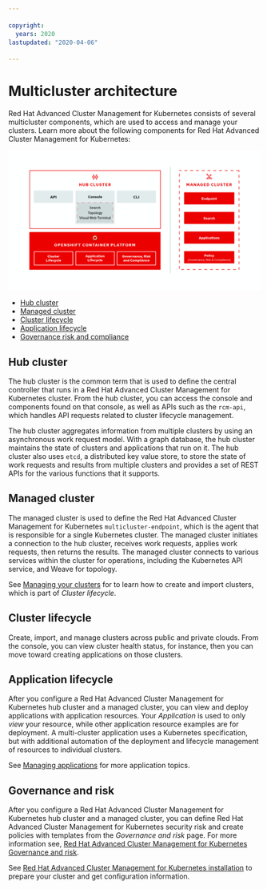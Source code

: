 ```yaml
---

copyright:
  years: 2020
lastupdated: "2020-04-06"

---
```


# Multicluster architecture

Red Hat Advanced Cluster Management for Kubernetes consists of several multicluster components, which are used to access and manage your clusters. Learn more about the following components for Red Hat Advanced Cluster Management for Kubernetes:

![Architecture diagram](RHACM-arch.png)

  - [Hub cluster](#hub)
  - [Managed cluster](#managed)
  - [Cluster lifecycle](#cluster)
  - [Application lifecycle](#app)
  - [Governance risk and compliance](#policy)

## Hub cluster

The hub cluster is the common term that is used to define the central controller that runs in a Red Hat Advanced Cluster Management for Kubernetes cluster. From the hub cluster, you can access the console and components found on that console, as well as APIs such as the `rcm-api`, which handles API requests related to cluster lifecycle management.

The hub cluster aggregates information from multiple clusters by using an asynchronous work request model. With a graph database, the hub cluster maintains the state of clusters and applications that run on it. The hub cluster also uses `etcd`, a distributed key value store, to store the state of work requests and results from multiple clusters and provides a set of REST APIs for the various functions that it supports.

<!-- add info from diagram here-->

## Managed cluster


The managed cluster is used to define the Red Hat Advanced Cluster Management for Kubernetes `multicluster-endpoint`, which is the agent that is responsible for a single Kubernetes cluster. The managed cluster initiates a connection to the hub cluster, receives work requests, applies work requests, then returns the results. The managed cluster connects to various services within the cluster for operations, including the Kubernetes API service, and Weave for topology.

See [Managing your clusters](../manage_cluster/intro.md) for to learn how to create and import clusters, which is part of _Cluster lifecycle_.

## Cluster lifecycle

Create, import, and manage clusters across public and private clouds. From the console, you can view cluster health status, for instance, then you can move toward creating applications on those clusters.

## Application lifecycle


After you configure a Red Hat Advanced Cluster Management for Kubernetes hub cluster and a managed cluster, you can view and deploy applications with application resources. Your _Application_ is used to only _view_ your resource, while other application resource examples are for deployment. A multi-cluster application uses a Kubernetes specification, but with additional automation of the deployment and lifecycle management of resources to individual clusters.

See [Managing applications](../manage_applications/overview.md) for more application topics.

## Governance and risk

After you configure a Red Hat Advanced Cluster Management for Kubernetes hub cluster and a managed cluster, you can define Red Hat Advanced Cluster Management for Kubernetes security risk and create policies with templates from the _Governance and risk_ page. For more information see, [Red Hat Advanced Cluster Management for Kubernetes Governance and risk](../governance/compliance_intro.md).

See [Red Hat Advanced Cluster Management for Kubernetes installation](../install/overview.md) to prepare your cluster and get configuration information.
